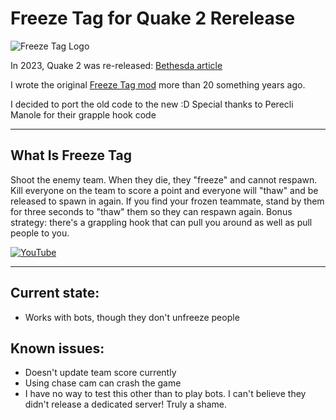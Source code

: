 # Freeze Tag for Quake 2 Rerelease

![Freeze Tag Logo](https://darrellbircsak.com/wp-content/uploads/2016/03/getfreeze.gif)

In 2023, Quake 2 was re-released: [Bethesda article](https://bethesda.net/en/article/6NIyBxapXOurTKtF4aPiF4/enhancing-quake-ii)

I wrote the original [Freeze Tag mod](https://darrellbircsak.com/2016/03/25/freeze-tag-reminisced/) more than 20 something years ago.

I decided to port the old code to the new :D
Special thanks to Perecli Manole for their grapple hook code

---

## What Is Freeze Tag
Shoot the enemy team. When they die, they "freeze" and cannot respawn. Kill everyone on the team to score a point and everyone will "thaw" and be released to spawn in again. If you find your frozen teammate, stand by them for three seconds to "thaw" them so they can respawn again. Bonus strategy: there's a grappling hook that can pull you around as well as pull people to you.

[![YouTube](https://img.youtube.com/vi/GMu3_jjiyr4/hqdefault.jpg)](https://www.youtube.com/watch?v=GMu3_jjiyr4)

---

## Current state:
- Works with bots, though they don't unfreeze people

## Known issues:
- Doesn't update team score currently
- Using chase cam can crash the game
- I have no way to test this other than to play bots. I can't believe they didn't release a dedicated server! Truly a shame.
